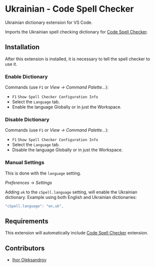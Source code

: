 # Ukrainian - Code Spell Checker

Ukrainian dictionary extension for VS Code.

Imports the Ukrainian spell checking dictionary for [Code Spell Checker](https://marketplace.visualstudio.com/items?itemName=streetsidesoftware.code-spell-checker).



## Installation

After this extension is installed, it is necessary to tell the spell checker to use it.

### Enable Dictionary

Commands (use `F1` or *View -> Command Palette...*):
- `F1` `Show Spell Checker Configuration Info`
- Select the `Language` tab.
- Enable the language Globally or in just the Workspace.

### Disable Dictionary

Commands (use `F1` or *View -> Command Palette...*):
- `F1` `Show Spell Checker Configuration Info`
- Select the `Language` tab.
- Disable the language Globally or in just the Workspace.

### Manual Settings

This is done with the `language` setting.

*Preferences* -> *Settings*

Adding `uk` to the `cSpell.language` setting, will enable the Ukrainian dictionary.
Example using both English and Ukrainian dictionaries:
```javascript
"cSpell.language": "en,uk",
```

## Requirements
This extension will automatically include [Code Spell Checker](https://marketplace.visualstudio.com/items?itemName=streetsidesoftware.code-spell-checker) extension.

## Contributors

- [Ihor Oleksandrov](https://github.com/ihodev)
